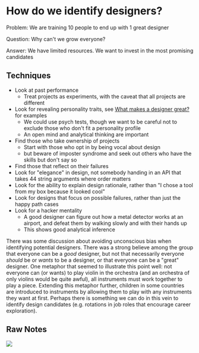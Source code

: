 # How do we identify designers?

Problem: We are training 10 people to end up with 1 great designer

Question: Why can't we grow everyone?

Answer: We have limited resources. We want to invest in the most promising candidates

## Techniques

* Look at past performance
  * Treat projects as experiments, with the caveat that all projects are different
* Look for revealing personality traits, see [What makes a designer great?](what-makes-a-designer-great.md) for examples
  * We could use psych tests, though we want to be careful not to exclude those who don't fit a personality profile
  * An open mind and analytical thinking are important
* Find those who take ownership of projects
  * Start with those who opt in by being vocal about design
  * but beware of imposter syndrome and seek out others who have the skills but don't say so
* Find those that reflect on their failures
* Look for "elegance" in design, not somebody handing in an API that takes 44 string arguments where order matters
* Look for the ability to explain design rationale, rather than "I chose a tool from my box because it looked cool"
* Look for designs that focus on possible failures, rather than just the happy path cases
* Look for a hacker mentality
  * A good designer can figure out how a metal detector works at an airport, and defeat them by walking slowly and with their hands up
  * This shows good analytical inference

There was some discussion about avoiding unconscious bias when identifying potential designers.  There was a strong believe  among the group that everyone can be a _good_ designer, but not that necessarily everyone _should_ be or _wants_ to be a designer, or that everyone can be a "great" designer.  One metaphor that seemed to illustrate this point well: not everyone can (or wants) to play violin in the orchestra (and an orchestra of only violins would be quite awful), all instruments must work together to play a piece.  Extending this metaphor further, children in some countries are introduced to instruments by allowing them to play with any instruments they want at first.  Perhaps there is something we can do in this vein to identify design candidates (e.g. rotations in job roles that encourage career exploration).


## Raw Notes

![](https://github.com/michaelkeeling/saturn2018-growing-great-software-designers-workshop/blob/master/images/how-to-identify-potential-designers-1.jpg)
